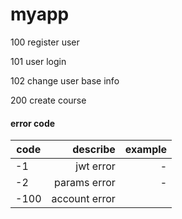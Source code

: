 # myapp

100 register user

101 user login

102 change user base info

200 create course

#### error code ####

|code|describe|example|
|---|---:|---:|
|-1|jwt error|-|
|-2|params error|-|
|-100|account error||

